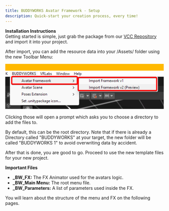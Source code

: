 ```yaml
---
title: BUDDYWORKS Avatar Framework - Setup
description: Quick-start your creation process, every time!
---
```


**Installation Instructions**  
Getting started is simple, just grab the package from our <a href="https://repo.buddyworks.wtf">VCC Repository</a> and import it into your project.  

After import, you can add the resource data into your /Assets/ folder using the new Toolbar Menu:  

![Toolbar menu import.](./img/001.png)  

Clicking those will open a prompt which asks you to choose a directory to add the files to.  

By default, this can be the root directory. Note that if there is already a Directory called "BUDDYWORKS" at your target, the new folder will be called "BUDDYWORKS 1" to avoid overwriting data by accident.

After that is done, you are good to go. Proceed to use the new template files for your new project.

**Important Files**
- **\_BW_FX:** The FX Animator used for the avatars logic.
- **\_BW_Main Menu:** The root menu file.
- **\_BW_Parameters:** A list of parameters used inside the FX.

You will learn about the structure of the menu and FX on the following pages.